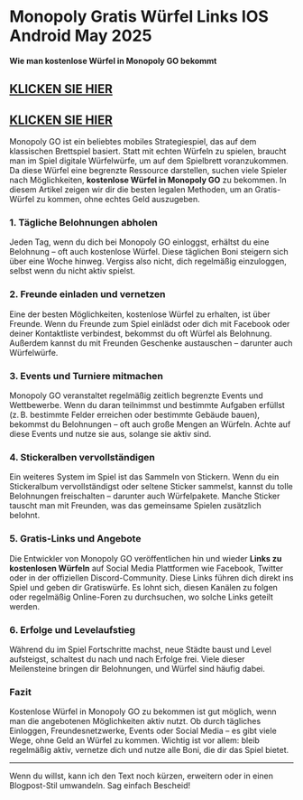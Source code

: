 # Monopoly Gratis Würfel Links IOS Android May 2025

**Wie man kostenlose Würfel in Monopoly GO bekommt**

## [KLICKEN SIE HIER](https://lookerstudio.google.com/s/i0yFe1wQxjY)
## [KLICKEN SIE HIER](https://lookerstudio.google.com/s/i0yFe1wQxjY)


Monopoly GO ist ein beliebtes mobiles Strategiespiel, das auf dem klassischen Brettspiel basiert. Statt mit echten Würfeln zu spielen, braucht man im Spiel digitale Würfelwürfe, um auf dem Spielbrett voranzukommen. Da diese Würfel eine begrenzte Ressource darstellen, suchen viele Spieler nach Möglichkeiten, **kostenlose Würfel in Monopoly GO** zu bekommen. In diesem Artikel zeigen wir dir die besten legalen Methoden, um an Gratis-Würfel zu kommen, ohne echtes Geld auszugeben.

### 1. **Tägliche Belohnungen abholen**

Jeden Tag, wenn du dich bei Monopoly GO einloggst, erhältst du eine Belohnung – oft auch kostenlose Würfel. Diese täglichen Boni steigern sich über eine Woche hinweg. Vergiss also nicht, dich regelmäßig einzuloggen, selbst wenn du nicht aktiv spielst.

### 2. **Freunde einladen und vernetzen**

Eine der besten Möglichkeiten, kostenlose Würfel zu erhalten, ist über Freunde. Wenn du Freunde zum Spiel einlädst oder dich mit Facebook oder deiner Kontaktliste verbindest, bekommst du oft Würfel als Belohnung. Außerdem kannst du mit Freunden Geschenke austauschen – darunter auch Würfelwürfe.

### 3. **Events und Turniere mitmachen**

Monopoly GO veranstaltet regelmäßig zeitlich begrenzte Events und Wettbewerbe. Wenn du daran teilnimmst und bestimmte Aufgaben erfüllst (z. B. bestimmte Felder erreichen oder bestimmte Gebäude bauen), bekommst du Belohnungen – oft auch große Mengen an Würfeln. Achte auf diese Events und nutze sie aus, solange sie aktiv sind.

### 4. **Stickeralben vervollständigen**

Ein weiteres System im Spiel ist das Sammeln von Stickern. Wenn du ein Stickeralbum vervollständigst oder seltene Sticker sammelst, kannst du tolle Belohnungen freischalten – darunter auch Würfelpakete. Manche Sticker tauscht man mit Freunden, was das gemeinsame Spielen zusätzlich belohnt.

### 5. **Gratis-Links und Angebote**

Die Entwickler von Monopoly GO veröffentlichen hin und wieder **Links zu kostenlosen Würfeln** auf Social Media Plattformen wie Facebook, Twitter oder in der offiziellen Discord-Community. Diese Links führen dich direkt ins Spiel und geben dir Gratiswürfe. Es lohnt sich, diesen Kanälen zu folgen oder regelmäßig Online-Foren zu durchsuchen, wo solche Links geteilt werden.

### 6. **Erfolge und Levelaufstieg**

Während du im Spiel Fortschritte machst, neue Städte baust und Level aufsteigst, schaltest du nach und nach Erfolge frei. Viele dieser Meilensteine bringen dir Belohnungen, und Würfel sind häufig dabei.

### Fazit

Kostenlose Würfel in Monopoly GO zu bekommen ist gut möglich, wenn man die angebotenen Möglichkeiten aktiv nutzt. Ob durch tägliches Einloggen, Freundesnetzwerke, Events oder Social Media – es gibt viele Wege, ohne Geld an Würfel zu kommen. Wichtig ist vor allem: bleib regelmäßig aktiv, vernetze dich und nutze alle Boni, die dir das Spiel bietet.

---

Wenn du willst, kann ich den Text noch kürzen, erweitern oder in einen Blogpost-Stil umwandeln. Sag einfach Bescheid!
